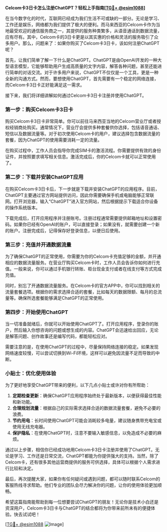 **Celcom卡3日卡怎么注册ChatGPT？轻松上手指南[[TG💪+ @esim1088](https://t.me/s/esim1088)]**

在当今数字化的时代，互联网已经成为我们生活不可或缺的一部分。无论是学习、工作还是娱乐，网络都为我们提供了极大的便利。而马来西亚的Celcom卡作为当地最受欢迎的通信服务商之一，其提供的服务种类繁多，从语音通话到数据流量，应有尽有。其中，Celcom卡的3日卡更是以其实惠的价格和灵活的服务吸引了众多用户。那么，问题来了：如果你购买了Celcom卡3日卡，该如何注册ChatGPT呢？

首先，让我们简单了解一下什么是ChatGPT。ChatGPT是由OpenAI开发的一种大型语言模型，它能够帮助用户生成高质量的文字内容，解答各种问题，甚至还能进行简单的对话交流。对于许多用户来说，ChatGPT不仅仅是一个工具，更是一种全新的沟通方式。然而，要想使用ChatGPT，首先需要有一个稳定的网络连接，而Celcom卡3日卡正好能满足这一需求。

接下来，我们将详细讲解如何通过Celcom卡3日卡注册并使用ChatGPT。

### 第一步：购买Celcom卡3日卡

购买Celcom卡3日卡非常简单。你可以前往马来西亚当地的Celcom营业厅或者授权经销商处购买。通常情况下，营业厅会提供多种套餐供你选择，包括语音通话、短信以及数据流量等。对于初次使用Celcom卡的用户，建议选择包含数据流量的套餐，因为ChatGPT的使用需要消耗一定的流量。

在购买过程中，工作人员会指导你完成SIM卡的激活流程。你需要提供有效的身份证件，并按照要求填写相关信息。激活完成后，你的Celcom卡就可以正常使用了。

### 第二步：下载并安装ChatGPT应用

在购买Celcom卡3日卡后，下一步就是下载并安装ChatGPT的应用程序。目前，ChatGPT主要通过官方网站提供访问，因此你需要确保手机或电脑能够正常联网。打开浏览器，输入“ChatGPT”进入官方网站，然后根据提示下载适合你设备的操作系统版本。

下载完成后，打开应用程序并注册账号。注册过程通常需要提供邮箱地址和设置密码。如果你已经有OpenAI的账户，可以直接登录；如果没有，就需要创建一个新的账户。注册完成后，记得保存好登录信息，以便日后使用。

### 第三步：充值并开通数据流量

为了确保ChatGPT的正常使用，你需要为你的Celcom卡充值足够的金额，并开通相应的数据流量服务。在营业厅购买Celcom卡时，工作人员会告诉你如何进行充值。一般来说，你可以通过手机银行转账、柜台现金支付或者在线支付等方式完成充值。

同时，别忘了开通数据流量服务。在Celcom卡的官方APP中，你可以找到相关的流量套餐选项。根据你的需求选择合适的套餐，比如每天的数据限额、每月的总流量等。确保所选套餐能够满足ChatGPT的正常使用。

### 第四步：开始使用ChatGPT

当一切准备就绪后，你就可以开始使用ChatGPT了。打开应用程序，登录你的账户，然后输入你想咨询的问题或想生成的内容。ChatGPT会迅速给出回应，无论是解答问题、创作故事还是编写代码，都能轻松应对。

需要注意的是，在使用ChatGPT的过程中，尽量保持网络连接的稳定。如果发现网络速度较慢，可以尝试切换到Wi-Fi环境，这样可以避免因流量不足而导致的中断。

### 小贴士：优化使用体验

为了更好地享受ChatGPT带来的便利，以下几点小贴士或许对你有所帮助：

1. **定期检查更新**：确保ChatGPT应用程序始终处于最新版本，以便获得最佳性能和新功能。
2. **合理规划流量**：根据自己的实际需求选择合适的数据流量套餐，避免不必要的浪费。
3. **节约用电**：长时间使用ChatGPT可能会消耗较多电量，建议随身携带充电宝或使用无线充电器。
4. **保护隐私**：在使用ChatGPT时，注意不要输入敏感信息，以免造成不必要的麻烦。

通过以上步骤，相信你已经成功地用Celcom卡3日卡注册并使用了ChatGPT。无论是学习、工作还是日常交流，ChatGPT都能为你提供强大的支持。当然，除了Celcom卡，还有很多其他运营商提供的服务可供选择，具体可以根据个人需求进行比较和决定。

最后，再次提醒大家，如果你有任何疑问或遇到问题，都可以随时联系Celcom的客服热线寻求帮助。他们专业的团队会尽力解决你的问题，让你的使用体验更加顺畅。

希望这篇指南能帮助到每一位想要尝试ChatGPT的朋友！无论你是技术小白还是资深用户，Celcom卡3日卡与ChatGPT的结合都将为你带来前所未有的便捷体验。快去试试吧！

[[TG💪+ @esim1088](https://t.me/s/esim1088) ![Image](https://i.postimg.cc/4NQfJmqS/Snipaste-2025-05-13-00-14-12.png)]